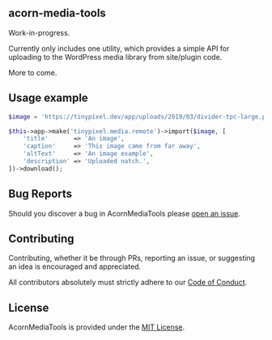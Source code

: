 ## acorn-media-tools

Work-in-progress.

Currently only includes one utility, which provides a simple API for uploading to the WordPress media library from site/plugin code.

More to come.

## Usage example

```php
$image = 'https://tinypixel.dev/app/uploads/2019/03/divider-tpc-large.png';

$this->app->make('tinypixel.media.remote')->import($image, [
    'title'       => 'An image',
    'caption'     => 'This image came from far away',
    'altText'     => 'An image example',
    'description' => 'Uploaded natch.',
])->download();
```

## Bug Reports

Should you discover a bug in AcornMediaTools please [open an issue](https://github.com/pixelcollective/acorn-media-tools/issues).

## Contributing

Contributing, whether it be through PRs, reporting an issue, or suggesting an idea is encouraged and appreciated.

All contributors absolutely must strictly adhere to our [Code of Conduct](https://github.com/pixelcollective/acorn-media-tools/blob/master/LICENSE.md).

## License

AcornMediaTools is provided under the [MIT License](https://github.com/pixelcollective/acorn-media-tools/blob/master/LICENSE.md).

